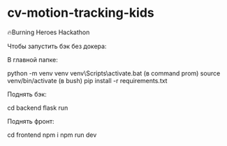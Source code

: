 # cv-motion-tracking-kids
🔥Burning Heroes Hackathon

Чтобы запустить бэк без докера:

В главной папке:

python -m venv venv
venv\Scripts\activate.bat (в command prom) source venv/bin/activate (в bush)
pip install -r requirements.txt

Поднять бэк:

cd backend
flask run

Поднять фронт:

cd frontend
npm i
npm run dev